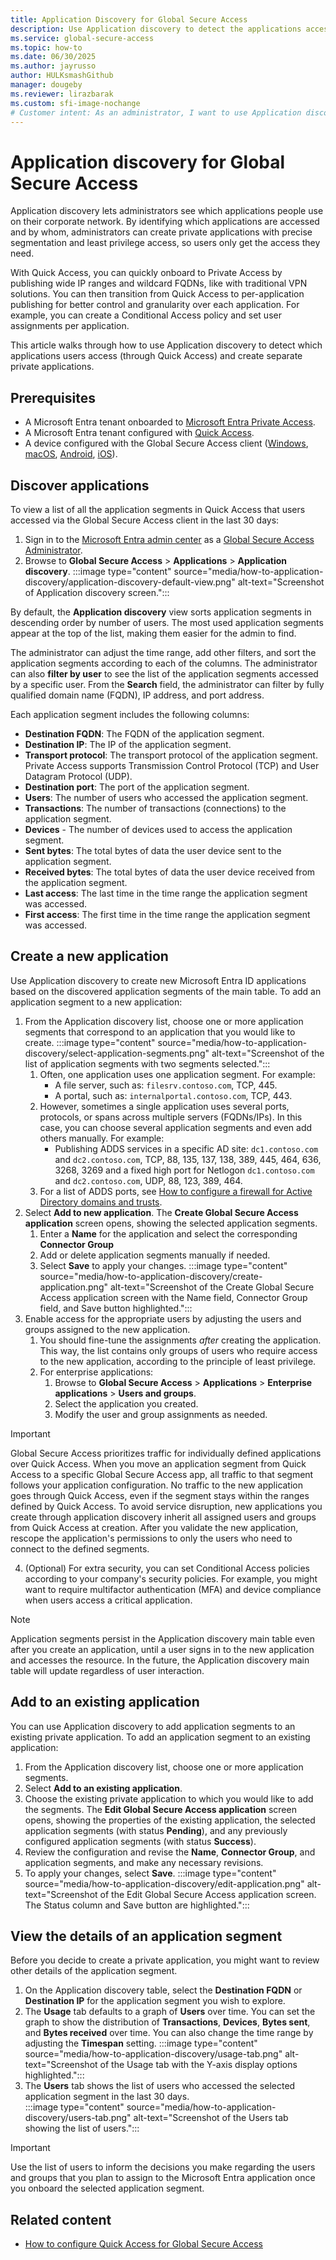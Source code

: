 ```yaml
---
title: Application Discovery for Global Secure Access
description: Use Application discovery to detect the applications accessed by users and create separate private applications.
ms.service: global-secure-access
ms.topic: how-to
ms.date: 06/30/2025
ms.author: jayrusso
author: HULKsmashGithub
manager: dougeby
ms.reviewer: lirazbarak
ms.custom: sfi-image-nochange
# Customer intent: As an administrator, I want to use Application discovery to detect the applications accessed by users and create separate private applications.
---
```

# Application discovery for Global Secure Access
Application discovery lets administrators see which applications people use on their corporate network. By identifying which applications are accessed and by whom, administrators can create private applications with precise segmentation and least privilege access, so users only get the access they need. 

With Quick Access, you can quickly onboard to Private Access by publishing wide IP ranges and wildcard FQDNs, like with traditional VPN solutions. You can then transition from Quick Access to per-application publishing for better control and granularity over each application. For example, you can create a Conditional Access policy and set user assignments per application.  

This article walks through how to use Application discovery to detect which applications users access (through Quick Access) and create separate private applications.

## Prerequisites

- A Microsoft Entra tenant onboarded to [Microsoft Entra Private Access](concept-private-access.md).
- A Microsoft Entra tenant configured with [Quick Access](how-to-configure-quick-access.md).
- A device configured with the Global Secure Access client ([Windows](how-to-install-windows-client.md), [macOS](how-to-install-macos-client.md), [Android](how-to-install-android-client.md), [iOS](how-to-install-ios-client.md)).

## Discover applications
To view a list of all the application segments in Quick Access that users accessed via the Global Secure Access client in the last 30 days:
1. Sign in to the [Microsoft Entra admin center](https://entra.microsoft.com) as a [Global Secure Access Administrator](/azure/active-directory/roles/permissions-reference#global-secure-access-administrator).
1. Browse to **Global Secure Access** > **Applications** > **Application discovery**.
:::image type="content" source="media/how-to-application-discovery/application-discovery-default-view.png" alt-text="Screenshot of Application discovery screen.":::

By default, the **Application discovery** view sorts application segments in descending order by number of users. The most used application segments appear at the top of the list, making them easier for the admin to find.

The administrator can adjust the time range, add other filters, and sort the application segments according to each of the columns. The administrator can also **filter by user** to see the list of the application segments accessed by a specific user. From the **Search** field, the administrator can filter by fully qualified domain name (FQDN), IP address, and port address.

Each application segment includes the following columns: 
- **Destination FQDN**: The FQDN of the application segment.
- **Destination IP**: The IP of the application segment.
- **Transport protocol**: The transport protocol of the application segment. Private Access supports Transmission Control Protocol (TCP) and User Datagram Protocol (UDP).
- **Destination port**: The port of the application segment.
- **Users**: The number of users who accessed the application segment.   
- **Transactions**: The number of transactions (connections) to the application segment.  
- **Devices** - The number of devices used to access the application segment.  
- **Sent bytes**: The total bytes of data the user device sent to the application segment.  
- **Received bytes**: The total bytes of data the user device received from the application segment.  
- **Last access**: The last time in the time range the application segment was accessed.   
- **First access**: The first time in the time range the application segment was accessed.  

## Create a new application
Use Application discovery to create new Microsoft Entra ID applications based on the discovered application segments of the main table. To add an application segment to a new application:
1. From the Application discovery list, choose one or more application segments that correspond to an application that you would like to create.
:::image type="content" source="media/how-to-application-discovery/select-application-segments.png" alt-text="Screenshot of the list of application segments with two segments selected.":::
    1. Often, one application uses one application segment. For example:
        - A file server, such as: `filesrv.contoso.com`, TCP, 445.
        - A portal, such as: `internalportal.contoso.com`, TCP, 443.
    1. However, sometimes a single application uses several ports, protocols, or spans across multiple servers (FQDNs/IPs). In this case, you can choose several application segments and even add others manually. For example:
        - Publishing ADDS services in a specific AD site: `dc1.contoso.com` and `dc2.contoso.com`, TCP, 88, 135, 137, 138, 389, 445, 464, 636, 3268, 3269 and a fixed high port for Netlogon `dc1.contoso.com` and `dc2.contoso.com`, UDP, 88, 123, 389, 464.  
    1. For a list of ADDS ports, see [How to configure a firewall for Active Directory domains and trusts](/troubleshoot/windows-server/active-directory/config-firewall-for-ad-domains-and-trusts).
1. Select **Add to new application**. The **Create Global Secure Access application** screen opens, showing the selected application segments.
    1. Enter a **Name** for the application and select the corresponding **Connector Group**
    1. Add or delete application segments manually if needed. 
    1. Select **Save** to apply your changes.
:::image type="content" source="media/how-to-application-discovery/create-application.png" alt-text="Screenshot of the Create Global Secure Access application screen with the Name field, Connector Group field, and Save button highlighted.":::
1. Enable access for the appropriate users by adjusting the users and groups assigned to the new application.  
    1. You should fine-tune the assignments *after* creating the application. This way, the list contains only groups of users who require access to the new application, according to the principle of least privilege.   
    1. For enterprise applications:
        1. Browse to **Global Secure Access** > **Applications** > **Enterprise applications** > **Users and groups**.
        1. Select the application you created. 
        1. Modify the user and group assignments as needed. 
> [!IMPORTANT]
> Global Secure Access prioritizes traffic for individually defined applications over Quick Access. When you move an application segment from Quick Access to a specific Global Secure Access app, all traffic to that segment follows your application configuration. No traffic to the new application goes through Quick Access, even if the segment stays within the ranges defined by Quick Access. To avoid service disruption, new applications you create through application discovery inherit all assigned users and groups from Quick Access at creation. After you validate the new application, rescope the application's permissions to only the users who need to connect to the defined segments.

4. (Optional) For extra security, you can set Conditional Access policies according to your company's security policies. For example, you might want to require multifactor authentication (MFA) and device compliance when users access a critical application.
> [!NOTE]
> Application segments persist in the Application discovery main table even after you create an application, until a user signs in to the new application and accesses the resource. In the future, the Application discovery main table will update regardless of user interaction. 

## Add to an existing application 
You can use Application discovery to add application segments to an existing private application. To add an application segment to an existing application:
1. From the Application discovery list, choose one or more application segments. 
1. Select **Add to an existing application**.   
1. Choose the existing private application to which you would like to add the segments. The **Edit Global Secure Access application** screen opens, showing the properties of the existing application, the selected application segments (with status **Pending**), and any previously configured application segments (with status **Success**).
1. Review the configuration and revise the **Name**, **Connector Group**, and application segments, and make any necessary revisions.   
1. To apply your changes, select **Save**. 
:::image type="content" source="media/how-to-application-discovery/edit-application.png" alt-text="Screenshot of the Edit Global Secure Access application screen. The Status column and Save button are highlighted.":::

## View the details of an application segment   
Before you decide to create a private application, you might want to review other details of the application segment. 
1. On the Application discovery table, select the **Destination FQDN** or **Destination IP** for the application segment you wish to explore.
1. The **Usage** tab defaults to a graph of **Users** over time. You can set the graph to show the distribution of **Transactions**, **Devices**, **Bytes sent**, and **Bytes received** over time. You can also change the time range by adjusting the **Timespan** setting.
:::image type="content" source="media/how-to-application-discovery/usage-tab.png" alt-text="Screenshot of the Usage tab with the Y-axis display options highlighted.":::   
1. The **Users** tab shows the list of users who accessed the selected application segment in the last 30 days.    
:::image type="content" source="media/how-to-application-discovery/users-tab.png" alt-text="Screenshot of the Users tab showing the list of users.":::
> [!IMPORTANT]
> Use the list of users to inform the decisions you make regarding the users and groups that you plan to assign to the Microsoft Entra application once you onboard the selected application segment.  

## Related content
* [How to configure Quick Access for Global Secure Access](how-to-configure-quick-access.md)
